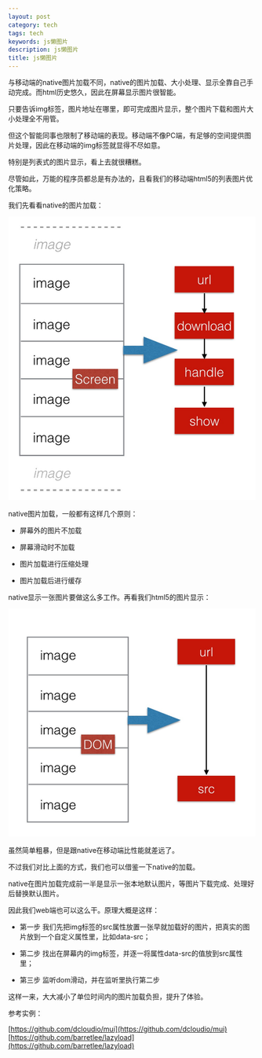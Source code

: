 ```yaml
---
layout: post
category: tech
tags: tech
keywords: js懒图片
description: js懒图片
title: js懒图片
---
```


与移动端的native图片加载不同，native的图片加载、大小处理、显示全靠自己手动完成。而html历史悠久，因此在屏幕显示图片很智能。

只要告诉img标签，图片地址在哪里，即可完成图片显示，整个图片下载和图片大小处理全不用管。

但这个智能同事也限制了移动端的表现。移动端不像PC端，有足够的空间提供图片处理，因此在移动端的img标签就显得不尽如意。

特别是列表式的图片显示，看上去就很糟糕。

尽管如此，万能的程序员都总是有办法的，且看我们的移动端html5的列表图片优化策略。

我们先看看native的图片加载：

![img](/images/native-image-show.png)

native图片加载，一般都有这样几个原则：

* 屏幕外的图片不加载

* 屏幕滑动时不加载

* 图片加载进行压缩处理

* 图片加载后进行缓存

native显示一张图片要做这么多工作。再看我们html5的图片显示：

![img](/images/web-image-show.png)

虽然简单粗暴，但是跟native在移动端比性能就差远了。

不过我们对比上面的方式，我们也可以借鉴一下native的加载。

native在图片加载完成前一半是显示一张本地默认图片，等图片下载完成、处理好后替换默认图片。

因此我们web端也可以这么干。原理大概是这样：

* 第一步 我们先把img标签的src属性放置一张早就加载好的图片，把真实的图片放到一个自定义属性里，比如data-src；

* 第二步 找出在屏幕内的img标签，并逐一将属性data-src的值放到src属性里；

* 第三步 监听dom滑动，并在监听里执行第二步

这样一来，大大减小了单位时间内的图片加载负担，提升了体验。

参考实例：

[https://github.com/dcloudio/mui](https://github.com/dcloudio/mui)
[https://github.com/barretlee/lazyload](https://github.com/barretlee/lazyload)



